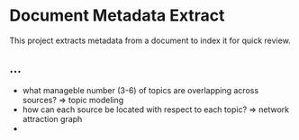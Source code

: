# Document Metadata Extract

This project extracts metadata from a document to index it for quick review.


## ...

* what manageble number (3-6) of topics are overlapping across sources?  => topic modeling
* how can each source be located with respect to each topic?  => network attraction graph
* 